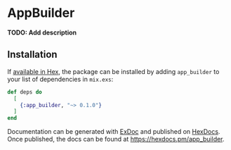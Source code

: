 # AppBuilder

**TODO: Add description**

## Installation

If [available in Hex](https://hex.pm/docs/publish), the package can be installed
by adding `app_builder` to your list of dependencies in `mix.exs`:

```elixir
def deps do
  [
    {:app_builder, "~> 0.1.0"}
  ]
end
```

Documentation can be generated with [ExDoc](https://github.com/elixir-lang/ex_doc)
and published on [HexDocs](https://hexdocs.pm). Once published, the docs can
be found at <https://hexdocs.pm/app_builder>.

